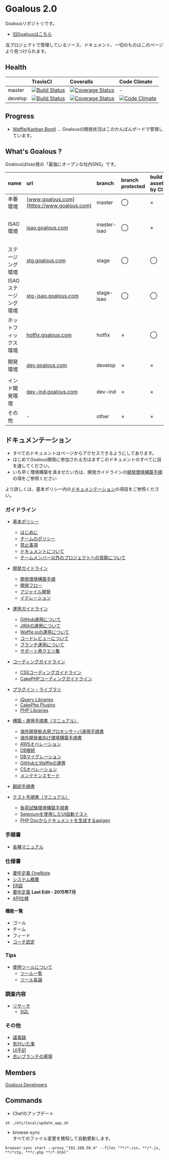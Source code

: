 # Goalous 2.0

Goalousリポジトリです。 
- [旧Goalousはこちら](https://github.com/IsaoCorp/goalous_old)

当プロジェクトで管理しているソース、ドキュメント、一切のものはこのページより見つけられます。

## Health

|  | TravisCI | Coveralls | Code Climate |  
|:---|:---|:---|:---|
| master | [![Build Status](https://travis-ci.com/IsaoCorp/goalous.svg?token=33yEbgmrzpwqFzcbu6xi&branch=master)](https://travis-ci.com/IsaoCorp/goalous) | [![Coverage Status](https://coveralls.io/repos/IsaoCorp/goalous/badge.svg?branch=master&service=github&t=p8yPfl)](https://coveralls.io/github/IsaoCorp/goalous?branch=master) | - |
| develop | [![Build Status](https://travis-ci.com/IsaoCorp/goalous.svg?token=33yEbgmrzpwqFzcbu6xi&branch=develop)](https://travis-ci.com/IsaoCorp/goalous) | [![Coverage Status](https://coveralls.io/repos/IsaoCorp/goalous/badge.svg?branch=develop&service=github&t=p8yPfl)](https://coveralls.io/github/IsaoCorp/goalous?branch=develop) | [![Code Climate](https://codeclimate.com/repos/53b685e0695680777500d34f/badges/cf08317ef617dba84379/gpa.svg)](https://codeclimate.com/repos/53b685e0695680777500d34f/feed) |

## Progress
- [Waffle(Kanban Bord)](https://waffle.io/isaocorp/goalous) ... Goalousの開発状況はこのかんばんボードで管理しています。

## What's Goalous ?
GoalousはIsao発の「最強にオープンな社内SNS」です。

| name | url | branch | branch protected | build assets by CI | auto deploy | test by CI | assets dir name | Basic auth |
|:---|:---|:---|:---|:---|:---|:---|:---|:---|
| 本番環境 | [www.goalous.com](https://www.goalous.com) | master | ◯ | × | × | ◯ | stage | - |
| ISAO環境 | [isao.goalous.com](https://isao.goalous.com) | master-isao | ◯ | × | × | ◯ | stage-isao | id: isao, pass: Vh6RncG8 (only user registration)|
| ステージング環境 | [stg.goalous.com](https://stg.goalous.com) | stage | ◯ | ◯ | ◯ | ◯ | stage | id: stg, pass: c2WgdYaL |
| ISAOステージング環境 | [stg-isao.goalous.com](https://stg-isao.goalous.com) | stage-isao | ◯ | ◯ | ◯ | ◯ | stage-isao | id: stg-isao, pass: X2hkcfqD |
| ホットフィックス環境 | [hotfix.goalous.com](https://hotfix.goalous.com) | hotfix | × | ◯ | ◯ | ◯ | stage | id: hotfix, pass: yD69KAEt |
| 開発環境 | [dev.goalous.com](https://dev.goalous.com) | develop | × | × | ◯ | ◯ | - | id: dev, pass: a5PxhqtL |
| インド開発環境 | [dev-ind.goalous.com](https://dev-ind.goalous.com) | dev-ind | × | × | ◯ | ◯ | - | id: dev-ind, pass: W4hViXcb |
| その他 | - | other | × | × | - | ◯ | - |

## ドキュメンテーション
- すべてのドキュメントはページからアクセスできるようにしてあります。
- はじめてGoalous開発に参加される方はまずこのドキュメントのすべてに目を通してください。
- いち早く環境構築を済ませたい方は、開発ガイドラインの[開発環境構築手順](docs/guidelines/development.md#setup_stack)の項をご参照ください

より詳しくは、基本ポリシー内の[ドキュメンテーション](docs/guidelines/general.md#documentation)の項目をご参照ください。

### ガイドライン

- [基本ポリシー](docs/guidelines/general.md)
  - [はじめに](docs/guidelines/general.md#intro)
  - [チームのポリシー](docs/guidelines/general.md#team-policiy)
  - [禁止事項](docs/guidelines/general.md#forbidden)
  - [ドキュメントについて](docs/guidelines/general.md#documentation)
  - [チームメンバー以外のプロジェクトへの貢献について](docs/guidelines/general.md#contributing)

- [開発ガイドライン](docs/guidelines/development.md)
  - [開発環境構築手順](docs/guidelines/development.md#setup_stack)
  - [開発フロー](docs/guidelines/development.md#development_flow)
  - [アジャイル開発](docs/guidelines/development.md#agile)
  - [イテレーション](docs/guidelines/development.md#iteration)

- [運用ガイドライン](docs/guidelines/operations.md)
  - [GitHub運用について](docs/guidelines/operations.md#github)
  - [JIRAの運用について](docs/guidelines/operations.md#jira)
  - [Waffle.ioの運用について](docs/guidelines/operations.md#waffleio)
  - [コードレビューについて](docs/guidelines/operations.md#review)
  - [ブランチ運用について](docs/guidelines/operations.md#operation_branches)
  - [サポート用クエリ集](docs/guidelines/operations.md#operation_queries)

- [コーディングガイドライン](docs/guidelines/coding.md)
  - [CSSコーディングガイドライン](docs/guidelines/coding.md#css)
  - [CakePHPコーディングガイドライン](docs/guidelines/coding.md#cakephp)

- [プラグイン・ライブラリ](docs/guidelines/plugins_libraries.md)
  - [jQuery Libraries](docs/guidelines/plugins_libraries.md#jquery-libs)
  - [CakePhp Plugins](docs/guidelines/plugins_libraries.md#cakephp-plugins)
  - [PHP Libraries](docs/guidelines/plugins_libraries.md#php-plugins)

- [構築・運用手順書（マニュアル）](docs/guidelines/manuals.md)
  - [海外開発拠点用プロキシサーバ運用手順書](docs/guidelines/manuals.md#env4foreigner)
  - [海外開発者向け環境構築手順書](docs/guidelines/manuals.md#proxy4foreigner)
  - [AWSオペレーション](docs/guidelines/manuals.md#aws-operation)
  - [DB接続](docs/guidelines/manuals.md#db-connection)
  - [DBマイグレーション](docs/guidelines/manuals.md#db-migration)
  - [GitHubとWaffleの運用](docs/guidelines/manuals.md#github-waffle)
  - [CSオペレーション](docs/guidelines/manuals.md#cs-operation)
  - [メンテナンスモード](docs/guidelines/manuals.md#maintenance-mode)

- [翻訳手順書](docs/guidelines/translation.md)

- [テスト手順書（マニュアル）](docs/guidelines/manuals-test.md)
  - [負荷試験環境構築手順書](docs/guidelines/manuals-test.md#stress-test#stress)
  - [Seleniumを使用したUI自動テスト](docs/guidelines/manuals-test.md#selenium)
  - [PHP Docからドキュメントを生成するapigen](docs/guidelines/manuals-test.md#api-gen)

### 手順書
- [各種マニュアル](docs/manuals.md)

### 仕様書
- [要件定義 OneNote](http://bit.ly/glsurls)
- [システム概要](docs/design_specifications/SystemOverview.md)
- [ER図](docs/design_specifications/ERD.md)
- [要件定義](http://bit.ly/1TnQZfX) **Last Edit - 2015年7月**
- [API仕様](docs/design_specifications/API.md)

#### 機能一覧
- ゴール
- チーム
- フィード
- [コーチ認定](docs/design_specifications/features/CoachApproval.md)

### Tips

- [使用ツールについて](docs/guidelines/tools.md)
  - [ツール一覧](docs/guidelines/tools.md#tool-list)
  - [ツール各論](docs/guidelines/tools.md#tool-details)

### 調査内容

- [リサーチ](docs/guidelines/research.md)
  - [SQL](docs/guidelines/research.md#sql)

### その他
- [議事録](docs/others/Minutes.md)
- [気付いた事](docs/others/Suggestions.md)
- [UI手記](docs/others/MemoForUI.md)
- [古いブランチの墓場](docs/others/BornyardOfOldBranch.md)

## Members
[Goalous Developers](https://github.com/orgs/IsaoCorp/teams/goalous_developers)

## Commands

- Chefのアップデート

```
sh ./etc/local/update_app.sh
```

- browse-sync  
すべてのファイル変更を検知して自動更新します。

```
browser-sync start --proxy "192.168.50.4" --files "**/*.css, **/*.js, **/*ctp, ***/.php **/*.html"
```

